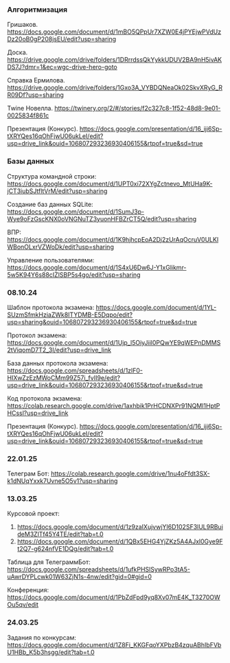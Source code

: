 ### Алгоритмизация

Гришаков. https://docs.google.com/document/d/1mBO5QPpUr7XZW0E4jPYEjwPVdUzDz20oB0gP208jsEU/edit?usp=sharing

Доска. https://drive.google.com/drive/folders/1DRrrdssQkYykkUDUV2BA9nH5ivAKDS7J?dmr=1&ec=wgc-drive-hero-goto

Справка Ермилова. https://drive.google.com/drive/folders/1Gxo3A_VYBDQNeaOk02SkvXRyG_RR09Df?usp=sharing

Twine Новелла. https://twinery.org/2/#/stories/f2c327c8-1f52-48d8-9e01-0025834f861c

Презентация (Конкурс). https://docs.google.com/presentation/d/16_iji6Sp-tXRYQes16qOhFjwU06ukLeI/edit?usp=drive_link&ouid=106807293236930406155&rtpof=true&sd=true

### Базы данных

Структура командной строки: https://docs.google.com/document/d/1UPT0xi72XYgZctnevo_MtUHa9K-jCT3iubSJtfltVrM/edit?usp=sharing

Создание баз данных SQLite: https://docs.google.com/document/d/1SumJ3p-Wye9oFzGscKNX0oVNGNuTZ3yuonHFBZrCT5Q/edit?usp=sharing

ВПР: https://docs.google.com/document/d/1K9hjhcpEoA2Dj2zUrAqOcruV0ULKlWBonOLxrVZWoDk/edit?usp=sharing

Управление пользователями: https://docs.google.com/document/d/1S4xU6Dw6J-Y1xGlikmr-5w5K94Y6s88cIZlSBP5s4go/edit?usp=sharing

### 08.10.24

Шаблон протокола экзамена: https://docs.google.com/document/d/1YL-SUzmSfmkHziaZWk8ITYDMB-E5Dqpo/edit?usp=sharing&ouid=106807293236930406155&rtpof=true&sd=true

Протокол экзамена: https://docs.google.com/document/d/1Ujp_l5OiyJiil0PQwYE9qWEPnDMMS2tViqomD7T2_3I/edit?usp=drive_link

База данных протокола экзамена: https://docs.google.com/spreadsheets/d/1zlF0-HIXwZzEzMWoCMm99Z57i_fvII9e/edit?usp=drive_link&ouid=106807293236930406155&rtpof=true&sd=true

Код протокола экзамена: https://colab.research.google.com/drive/1axhbik1PrHCDNXPr91NQMI1HptPHCssl?usp=drive_link

Презентация (Конкурс). https://docs.google.com/presentation/d/16_iji6Sp-tXRYQes16qOhFjwU06ukLeI/edit?usp=drive_link&ouid=106807293236930406155&rtpof=true&sd=true

### 22.01.25
Телеграм Бот: https://colab.research.google.com/drive/1nu4oFfdt3SX-k1dNUqYxxk7Uvne5O5v1?usp=sharing

### 13.03.25
Курсовой проект:
1. https://docs.google.com/document/d/1z9zaIXujvwjYI6D102SF3lUL9RBuideM3ZlTf45Y4TE/edit?tab=t.0
2. https://docs.google.com/document/d/1QBx5EHG4YjZKz5A4AJxl0Gye9Ft2Q7-g624nfVE1DQg/edit?tab=t.0

Таблица для ТелеграммБот: https://docs.google.com/spreadsheets/d/1ufkPHSlSywRPo3tA5-uAwrDYPLcwk01W63ZjN1s-4nw/edit?gid=0#gid=0

Конференция: https://docs.google.com/document/d/1PbZdFpd9yq8Xv07mE4K_T3270OWOu5qv/edit

### 24.03.25
Задания по конкурсам: https://docs.google.com/document/d/1Z8Fi_KKGFqoYXPbzB4zquABhIbFVbU1HBb_K5b3hsgg/edit?tab=t.0
